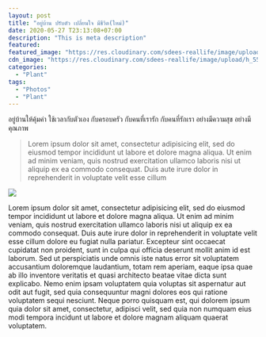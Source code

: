 ```yaml
---
layout: post
title: "อยู่บ้าน ปรับตัว เปลี่ยนใจ มีชีวิต(ใหม่)"
date: 2020-05-27 T23:13:08+07:00
description: "This is meta description"
featured:
featured_image: "https://res.cloudinary.com/sdees-reallife/image/upload/h_554,w_474,c_pad,b_rgb:c7ceea/v1590073462/IMG_20170619_103449_248.jpg"
cdn_image: "https://res.cloudinary.com/sdees-reallife/image/upload/h_554,w_474,c_fill/v1590073462/IMG_20170619_103449_248.jpg"
categories:
  - "Plant"
tags:
  - "Photos"
  - "Plant"
---
```


อยู่บ้านให้คุ้มค่า ใช้เวลากับตัวเอง กับครอบครัว กับคนที่เรารัก กับคนที่รักเรา อย่างมีความสุข อย่างมีคุณภาพ


> Lorem ipsum dolor sit amet, consectetur adipisicing elit, sed do eiusmod tempor incididunt ut
labore et dolore magna aliqua. Ut enim ad minim veniam, quis nostrud exercitation ullamco laboris nisi ut
aliquip ex ea commodo consequat. Duis aute irure dolor in reprehenderit in voluptate velit esse cillum


![]({{site.baseurl}}/assets/images/post-img.jpg)

Lorem ipsum dolor sit amet, consectetur adipisicing elit, sed do eiusmod tempor incididunt ut labore et
dolore magna aliqua. Ut enim ad minim veniam, quis nostrud exercitation ullamco laboris nisi ut aliquip ex
ea commodo consequat. Duis aute irure dolor in reprehenderit in voluptate velit esse cillum dolore eu fugiat
nulla pariatur. Excepteur sint occaecat cupidatat non proident, sunt in culpa qui officia deserunt mollit
anim id est laborum. Sed ut perspiciatis unde omnis iste natus error sit voluptatem accusantium doloremque
laudantium, totam rem aperiam, eaque ipsa quae ab illo inventore veritatis et quasi architecto beatae vitae
dicta sunt explicabo. Nemo enim ipsam voluptatem quia voluptas sit aspernatur aut odit aut fugit, sed quia
consequuntur magni dolores eos qui ratione voluptatem sequi nesciunt. Neque porro quisquam est, qui dolorem
ipsum quia dolor sit amet, consectetur, adipisci velit, sed quia non numquam eius modi tempora incidunt ut
labore et dolore magnam aliquam quaerat voluptatem.
